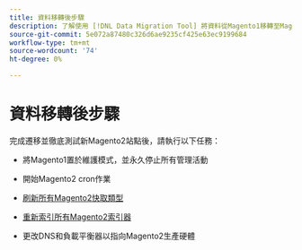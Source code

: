 ```yaml
---
title: 資料移轉後步驟
description: 了解使用 [!DNL Data Migration Tool] 將資料從Magento1移轉至Magento2。
source-git-commit: 5e072a87480c326d6ae9235cf425e63ec9199684
workflow-type: tm+mt
source-wordcount: '74'
ht-degree: 0%

---
```



# 資料移轉後步驟

完成遷移並徹底測試新Magento2站點後，請執行以下任務：

* 將Magento1置於維護模式，並永久停止所有管理活動

* 開始Magento2 cron作業

* [刷新所有Magento2快取類型](../../../configuration/cli/manage-cache.md#clean-and-flush-cache-types)

* [重新索引所有Magento2索引器](../../../configuration/cli/manage-indexers.md#reindex)

* 更改DNS和負載平衡器以指向Magento2生產硬體
